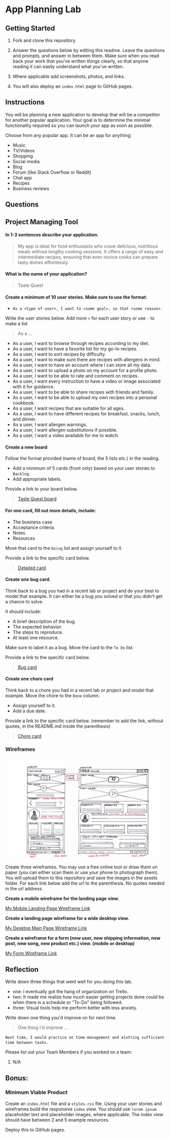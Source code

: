 # App Planning Lab

## Getting Started

1. Fork and clone this repository.

1. Answer the questions below by editing this readme. Leave the questions and prompts, and answer in between them. Make sure when you read back your work that you've written things clearly, so that anyone reading it can easily understand what you've written.

1. Where applicable add screenshots, photos, and links.

1. You will also deploy an `index.html` page to GitHub pages.

## Instructions

You will be planning a new application to develop that will be a competitor for another popular application. Your goal is to determine the minimal functionality required so you can launch your app as soon as possible.

Choose from any popular app. It can be an app for anything:

- Music
- TV/Videos
- Shopping
- Social media
- Blog
- Forum (like Stack Overflow or Reddit)
- Chat app
- Recipes
- Business reviews

## Questions

## Project Managing Tool

#### In 1-3 sentences describe your application.

> My app is ideal for food enthusiasts who crave delicious, nutritious meals without lengthy cooking sessions. It offers a range of easy and intermediate recipes, ensuring that even novice cooks can prepare tasty dishes effortlessly.

#### What is the name of your application?

> Taste Quest

#### Create a minimum of 10 user stories. Make sure to use the format:

- `As a <type of user>, I want to <some goal>, so that <some reason>.`

Write the user stories below. Add more `>` for each user story or use `-` to make a list

> As a ...

- As a user, I want to browse through recipes according to my diet.
- As a user, I want to have a favorite list for my go-to recipes.
- As a user, I want to sort recipes by difficulty.
- As a user, I want to make sure there are recipes with allergens in mind.
- As a user, I want to have an account where I can store all my data.
- As a user, I want to upload a photo on my account for a profile photo.
- As a user, I want to be able to rate and comment on recipes.
- As a user, I want every instruction to have a video or image associated with it for guidance.
- As a user, I want to be able to share recipes with friends and family.
- As a user, I want to be able to upload my own recipes into a personal cookbook.
- As a user, I want recipes that are suitable for all ages.
- As a user, I want to have different recipes for breakfast, snacks, lunch, and dinner.
- As a user, I want allergen warnings.
- As a user, I want allergen substitutions if possible.
- As a user, I want a video available for me to watch.

#### Create a new board

Follow the format provided (name of board, the 5 lists etc.) in the reading.

- Add a minimum of 5 cards (front only) based on your user stories to `Backlog`.
- Add appropriate labels.

Provide a link to your board below.

> [Taste Quest board](https://trello.com/b/cXlJFmdH/taste-quest)

#### For one card, fill out more details, include:

- The business case
- Acceptance criteria
- Notes
- Resources

Move that card to the `Doing` list and assign yourself to it.

Provide a link to the specific card below.

> [Detailed card](https://trello.com/c/EIt3un3D/11-as-a-user-i-want-to-browse-through-recipes-according-to-my-diet)

#### Create one bug card.

Think back to a bug you had in a recent lab or project and do your best to model that example.
It can either be a bug you solved or that you didn't get a chance to solve.

It should include:

- A brief description of the bug.
- The expected behavior.
- The steps to reproduce.
- At least one resource.

Make sure to label it as a bug. Move the card to the `To Do` list.

Provide a link to the specific card below.

> [Bug card](https://trello.com/c/JsoYxwvx/15-recent-bug-solved)

#### Create one chore card

Think back to a chore you had in a recent lab or project and model that example. Move the chore to the `Done` column.

- Assign yourself to it.
- Add a due date.

Provide a link to the specific card below. (remember to add the link, without quotes, in the README.md inside the parenthesis)

> [Chore card](https://trello.com/c/EKMAKcVO/14-completed-task)

### Wireframes

<img src ="./assets/wireframe-small.png" width='500' height='318'>

Create three wireframes. You may use a free online tool or draw them on paper (you can either scan them or use your phone to photograph them). You will upload them to this repository and save the images in the assets folder. For each link below add the url to the parenthesis. No quotes needed in the url address.

**Create a mobile wireframe for the landing page view.**

[My Mobile Landing Page Wireframe Link](assets/wireframe-homepage.png)

**Create a landing page wireframe for a wide desktop view.**

[My Desktop Main Page Wireframe Link](assets/webpage.png)

**Create a wireframe for a form (new user, new shipping information, new post, new song, new product etc.) view. (mobile or desktop)**

[My Form Wireframe Link](assets/my-form-page.png)

## Reflection

Write down three things that went well for you doing this lab.

- one: I eventually got the hang of organization on Trello.
- two: It made me realize how much easier getting projects done could be when there is a schedule or "To-Do" being followed.
- three: Visual tools help me perform better with less anxiety.

Write down one thing you'd improve on for next time.

> One thing I'd improve ...

    Next time, I would practice on time-management and alotting sufficient time between tasks.

Please list out your Team Members if you worked on a team:

1.  N/A

## Bonus:

### Minimum Viable Product

Create an `index.html` file and a `styles.css` file. Using your user stories and wireframes build the responsive `index` view. You should use `lorem ipsum` placeholder text and placeholder images, where applicable. The index view should have between 2 and 5 example resources.

Deploy this to GitHub pages.
